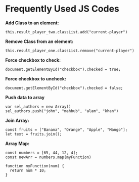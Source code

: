 # Frequently Used JS Codes

<b>Add Class to an element:</b>
<pre><code>this.result_player_two.classList.add("current-player")
</pre></code>

<b>Remove Class from an element:</b>
<pre><code>this.result_player_one.classList.remove("current-player")
</pre></code>


<b>Force checkbox to check:</b>
<pre><code>document.getElementById("checkbox").checked = true;
</pre></code>

<b>Force checkbox to uncheck:</b>
<pre><code>document.getElementById("checkbox").checked = false;
</pre></code>

<b>Push data to array </b>

<pre><code>var sel_authors = new Array()
sel_authors.push("john", "mahbub", "alam", "khan")
</pre></code>

<b>Join Array:</b>

<pre><code>const fruits = ["Banana", "Orange", "Apple", "Mango"];
let text = fruits.join(); 
</pre></code>

<b>Array Map:</b>

<pre><code>const numbers = [65, 44, 12, 4];
const newArr = numbers.map(myFunction)

function myFunction(num) {
  return num * 10;
}
</pre></code>
